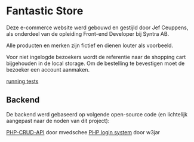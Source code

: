 # Fantastic Store

Deze e-commerce website werd gebouwd en gestijld door Jef Ceuppens, als onderdeel van de opleiding Front-end Developer bij Syntra AB.

Alle producten en merken zijn fictief en dienen louter als voorbeeld.


Voor niet ingelogde bezoekers wordt de referentie naar de shopping cart bijgehouden in de local storage. Om de bestelling te bevestigen moet de bezoeker een account aanmaken.

[running tests](https://facebook.github.io/create-react-app/docs/running-tests)

## Backend

De backend werd gebaseerd op volgende open-source code (en lichtelijk aangepast naar de noden van dit project):

[PHP-CRUD-API](https://github.com/mevdschee/php-crud-api) door mvedschee
[PHP login system](https://www.w3jar.com/php-login-and-registration-restful-api/) door w3jar